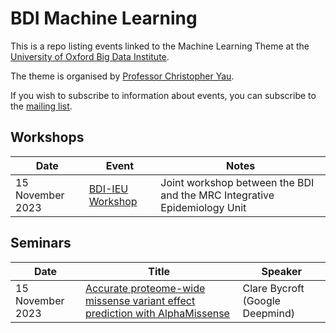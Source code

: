 # BDI Machine Learning 

This is a repo listing events linked to the Machine Learning Theme at the [University of Oxford Big Data Institute](https://www.bdi.ox.ac.uk/). 

The theme is organised by [Professor Christopher Yau](https://www.bdi.ox.ac.uk/Team/christoper-yau).

If you wish to subscribe to information about events, you can subscribe to the [mailing list](bdi-ml@maillist.ox.ac.uk).

## Workshops

| Date | Event | Notes | 
| ---- | ----- | ----- |
| 15 November 2023 | [BDI-IEU Workshop](workshops/ieu.md) | Joint workshop between the BDI and the MRC Integrative Epidemiology Unit |

## Seminars

| Date | Title | Speaker |
| ---- | ----- | ----- |
| 15 November 2023 | [Accurate proteome-wide missense variant effect prediction with AlphaMissense](seminars/missense.md) | Clare Bycroft (Google Deepmind) |
